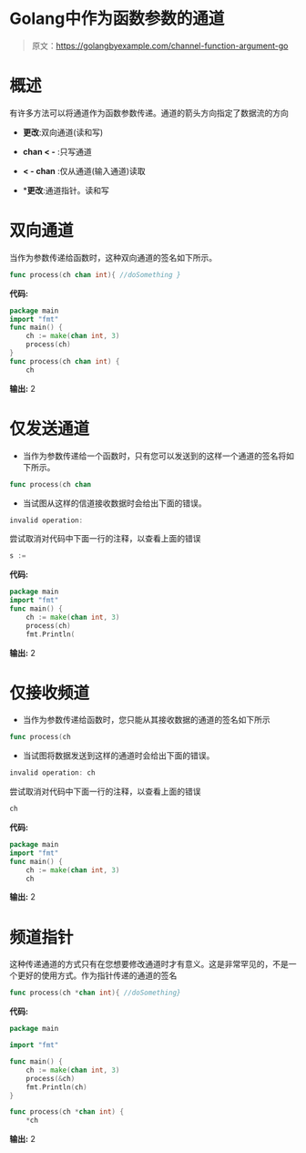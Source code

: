 # Golang中作为函数参数的通道

> 原文：<https://golangbyexample.com/channel-function-argument-go>

# 概述

有许多方法可以将通道作为函数参数传递。通道的箭头方向指定了数据流的方向

*   **更改**:双向通道(读和写)

*   **chan < -** :只写通道

*   **< - chan** :仅从通道(输入通道)读取

*   ***更改**:通道指针。读和写

# **双向通道**

当作为参数传递给函数时，这种双向通道的签名如下所示。

```go
func process(ch chan int){ //doSomething }
```

**代码:**

```go
package main
import "fmt"
func main() {
    ch := make(chan int, 3)
    process(ch)
}
func process(ch chan int) {
    ch 
```

**输出:** 2

# **仅发送通道**

*   当作为参数传递给一个函数时，只有您可以发送到的这样一个通道的签名将如下所示。

```go
func process(ch chan
```

*   当试图从这样的信道接收数据时会给出下面的错误。

```go
invalid operation: 
```

尝试取消对代码中下面一行的注释，以查看上面的错误

```go
s := 
```

**代码:**

```go
package main
import "fmt"
func main() {
    ch := make(chan int, 3)
    process(ch)
    fmt.Println(
```

**输出:** 2

# **仅接收频道**

*   当作为参数传递给函数时，您只能从其接收数据的通道的签名如下所示

```go
func process(ch 
```

*   当试图将数据发送到这样的通道时会给出下面的错误。

```go
invalid operation: ch 
```

尝试取消对代码中下面一行的注释，以查看上面的错误

```go
ch 
```

**代码:**

```go
package main
import "fmt"
func main() {
    ch := make(chan int, 3)
    ch 
```

**输出:** 2

# **频道指针**

这种传递通道的方式只有在您想要修改通道时才有意义。这是非常罕见的，不是一个更好的使用方式。作为指针传递的通道的签名

```go
func process(ch *chan int){ //doSomething}
```

**代码:**

```go
package main

import "fmt"

func main() {
	ch := make(chan int, 3)
	process(&ch)
	fmt.Println(ch)
}

func process(ch *chan int) {
	*ch 
```

**输出:** 2
